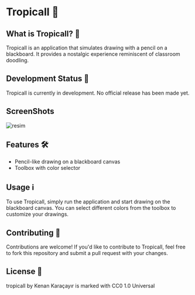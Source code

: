# Tropicall 🌴

## What is Tropicall? 🎨

Tropicall is an application that simulates drawing with a pencil on a blackboard. It provides a nostalgic experience reminiscent of classroom doodling.

## Development Status 🚧

Tropicall is currently in development. No official release has been made yet.

## ScreenShots

![resim](https://github.com/kenanwastaken/tropicall/assets/61794478/42c2d4af-19cb-4bda-8b28-2412be769816)

## Features 🛠️

- Pencil-like drawing on a blackboard canvas
- Toolbox with color selector

## Usage ℹ️

To use Tropicall, simply run the application and start drawing on the blackboard canvas. You can select different colors from the toolbox to customize your drawings.

## Contributing 🤝

Contributions are welcome! If you'd like to contribute to Tropicall, feel free to fork this repository and submit a pull request with your changes.

## License 📝

tropicall by Kenan Karaçayır is marked with CC0 1.0 Universal 
